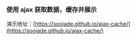 ### 使用 ajax 获取数据，缓存并展示

演示地址：[https://soojade.github.io/ajax-cache/](https://soojade.github.io/ajax-cache/)
